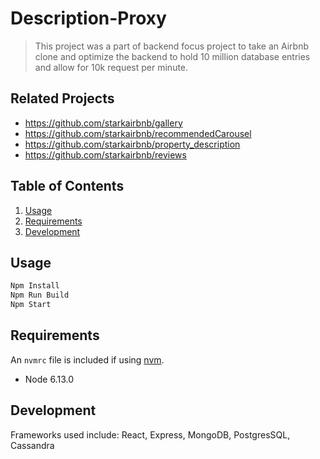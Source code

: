 # Description-Proxy

> This project was a part of backend focus project to take an Airbnb clone and optimize the backend to hold 10 million database entries and allow for 10k request per minute.

## Related Projects

  - https://github.com/starkairbnb/gallery
  - https://github.com/starkairbnb/recommendedCarousel
  - https://github.com/starkairbnb/property_description
  - https://github.com/starkairbnb/reviews

## Table of Contents

1. [Usage](#Usage)
1. [Requirements](#requirements)
1. [Development](#development)

## Usage

```sh
Npm Install 
Npm Run Build
Npm Start
```

## Requirements

An `nvmrc` file is included if using [nvm](https://github.com/creationix/nvm).

- Node 6.13.0

## Development

Frameworks used include: React, Express, MongoDB, PostgresSQL, Cassandra